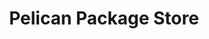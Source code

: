 ---
title: "Pelican Package Store"
url: /north-myrtle-beach/pelican-package-store/
shop: alcohol
---